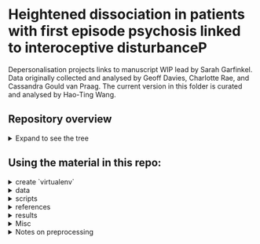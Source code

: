 # Heightened dissociation in patients with first episode psychosis linked to interoceptive disturbanceP

Depersonalisation projects links to manuscript WIP lead by Sarah Garfinkel.
Data originally collected and analysed by Geoff Davies, Charlotte Rae, and Cassandra Gould van Praag.
The current version in this folder is curated and analysed by Hao-Ting Wang.

## Repository overview
<details>
  <summary>Expand to see the tree</summary>

```
./
├── data/
│   ├── code
│   ├── derivatives
│   ├── sourcedata
│   ├── sub-*
│   ├── CHANGES.md
│   ├── dataset_description.json
│   ├── participants.json
│   ├── participants.tsv
│   ├── README.md
│   ├── task-heartbeat_bold.json
│   └── task-rest_bold.json
├── references/
├── results/
├── scratch/
├── scripts/
├── Makefile
├── requirements.txt
└── README.md
```
</details>


## Using the material in this repo:
<details>
  <summary>create `virtualenv`</summary>

    Recommanded steps:

    ```
    cd /path/to/project/
    make install
    source env/bin/activate
    ```

    ## Important note on dependecy
    We used a patched version of `tftb`. The pip image hasn't been updated yet.

    ```
    pip install git+https://github.com/htwangtw/tftb.git@spwv_fix
    ```
    This step is not needed if you use the `Makefile` to create the environment

    ```
    make install
    ```
</details>

<details>
  <summary>data</summary>

    This is a BIDS directory containing the raw data (`sourcedata`), BIDS compiled Nifti, and minimally preprocessed dataset for statistical modeling (`derivatives`).
</details>

<details>
  <summary>scripts</summary>

    Analysis and visualisation code, including FSL design files
</details>


<details>
  <summary>references</summary>

    Code from referenced study, MNI space seed/gray matter masks
</details>

<details>
  <summary>results</summary>

    Outputs from `scripts`, includes figures, important interim data, manuscripts.
    Includes copy of metadata to produce the final figures.

    ### Difference between `./data/derivatives` in and `results`

    Prerpocessed first level data in `./data/derivatives`
    Summary, second level data and meta data are in `results`.
    Rule of thumb: data that might need permission to share, or too large for GitHub goes to `./data/derivatives`; otherwise `analysis`
</details>

<details>
  <summary>Misc</summary>

    ### scratch
    Scratch folder. Delete after a project is complete.
</details>


<details>
  <summary>Notes on preprocessing</summary>

    Framewise displacement threshold for quality assessments

    The motion detection threshold is 0.5 mm for quality assessment and outlier frame cut-off in the heartbeat detection task. (c.f. 0.2 mm for resting state.)
    I set the cut off at 20% of the volumes and then visually inspect the spiking
</details>